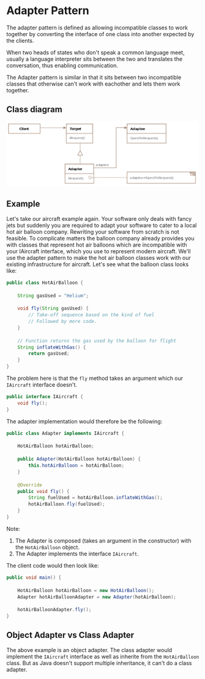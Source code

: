# Adapter Pattern

The adapter pattern is defined as allowing incompatible classes
to work together by converting the interface of one class into
another expected by the clients.

When two heads of states who don't speak a common language meet,
usually a language interpreter sits between the two and translates
the conversation, thus enabling communication. 

The Adapter pattern is similar in that it sits between two incompatible
classes that otherwise can't work with eachother and lets them work
together.

## Class diagram

![Adatper Pattern Class Diagram](adapter_pattern_class_diagram.png)

## Example

Let's take our aircraft example again. Your software only deals with
fancy jets but suddenly you are required to adapt your software to cater
to a local hot air balloon company. Rewriting your software from scratch
is not feasible. To complicate matters the balloon company already
provides you with classes that represent hot air balloons which are
incompatible with your IAircraft interface, which you use to represent
modern aircraft. We'll use the adapter pattern to make the hot air
balloon classes work with our existing infrastructure for aircraft. 
Let's see what the balloon class looks like:

```Java
public class HotAirBalloon {

    String gasUsed = "Helium";

    void fly(String gasUsed) {
        // Take-off sequence based on the kind of fuel
        // Followed by more code.
    }

    // Function returns the gas used by the balloon for flight
    String inflateWithGas() {
        return gasUsed;
    }
}
```

The problem here is that the `fly` method takes an argument which our
`IAircraft` interface doesn't.

```Java
public interface IAircraft {
    void fly();
}
```

The adapter implementation would therefore be the following:
```Java
public class Adapter implements IAircraft {

    HotAirBalloon hotAirBalloon;

    public Adapter(HotAirBalloon hotAirBalloon) {
        this.hotAirBalloon = hotAirBalloon;
    }

    @Override
    public void fly() {
        String fuelUsed = hotAirBalloon.inflateWithGas();
        hotAirBalloon.fly(fuelUsed);
    }
}
```
Note: 
1. The Adapter is composed (takes an argument in the constructor) with
the `HotAirBalloon` object.
1. The Adapter implements the interface `IAircraft`.

The client code would then look like:
```Java
public void main() {

    HotAirBalloon hotAirBalloon = new HotAirBalloon();
    Adapter hotAirBalloonAdapter = new Adapter(hotAirBalloon);

    hotAirBalloonAdapter.fly();
}
```

## Object Adapter vs Class Adapter

The above example is an object adapter.
The class adapter would implement the `IAircraft` interface as well
as inherite from the `HotAirBalloon` class. But as Java doesn't support
multiple inheritance, it can't do a class adapter.



